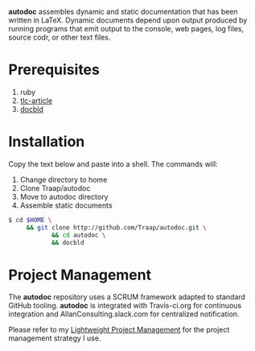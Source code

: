 **autodoc** assembles dynamic and static documentation that has been written in
LaTeX.  Dynamic documents depend upon output produced by running programs that
emit output to the console, web pages, log files, source codr, or other text
files.

# Prerequisites 
1. ruby 
2. [tlc-article](https://github.com/Traap/tlc-article)
3. [docbld](https://github.com/Traap/docbld)

# Installation
Copy the text below and paste into a shell.  The commands will:
1. Change directory to home
2. Clone Traap/autodoc
3. Move to autodoc directory
4. Assemble static documents 

```bash
$ cd $HOME \
     && git clone http://github.com/Traap/autodoc.git \
            && cd autodoc \
            && docbld
```

# Project Management
The **autodoc** repository uses a SCRUM framework adapted to standard GitHub
tooling.  **autodoc** is integrated with Travis-ci.org for continuous
integration and AllanConsulting.slack.com for centralized notification.

Please refer to my [Lightweight Project Management](https://github.com/Traap/lpm)
for the project management strategy I use.
